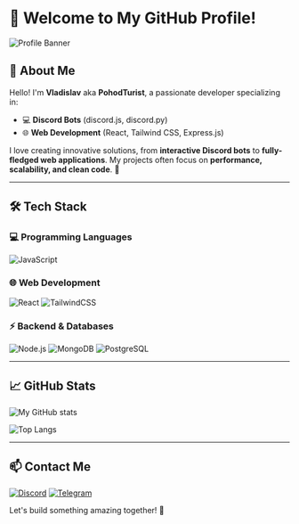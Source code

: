 # 👋 Welcome to My GitHub Profile!

![Profile Banner](https://discord.c99.nl/widget/theme-3/863773755687698464.png)

## 🌟 About Me

Hello! I'm **Vladislav** aka **PohodTurist**, a passionate developer specializing in:
- 💻 **Discord Bots** (discord.js, discord.py)
- 🌐 **Web Development** (React, Tailwind CSS, Express.js)

I love creating innovative solutions, from **interactive Discord bots** to **fully-fledged web applications**. My projects often focus on **performance, scalability, and clean code**. 🚀

---

<!--
## 🚀 Featured Projects

### 🔹 ERROR
*No information*

*(More projects available in the repositories section! (nope))*

---
-->

## 🛠 Tech Stack

### 💻 Programming Languages
![JavaScript](https://img.shields.io/badge/-JavaScript-F7DF1E?style=flat-square&logo=javascript&logoColor=black)

### 🌐 Web Development
![React](https://img.shields.io/badge/-React-61DAFB?style=flat-square&logo=react&logoColor=black)
![TailwindCSS](https://img.shields.io/badge/-TailwindCSS-38B2AC?style=flat-square&logo=tailwind-css&logoColor=white)

### ⚡ Backend & Databases
![Node.js](https://img.shields.io/badge/-Node.js-339933?style=flat-square&logo=node.js&logoColor=white)
![MongoDB](https://img.shields.io/badge/-MongoDB-47A248?style=flat-square&logo=mongodb&logoColor=white)
![PostgreSQL](https://img.shields.io/badge/-PostgreSQL-336791?style=flat-square&logo=postgresql&logoColor=white)

---

## 📈 GitHub Stats
![My GitHub stats](https://github-readme-stats.vercel.app/api?username=GamesTwoLife&show_icons=true&theme=radical)

![Top Langs](https://github-readme-stats.vercel.app/api/top-langs/?username=GamesTwoLife&layout=compact&theme=radical)

---

## 📫 Contact Me

[![Discord](https://img.shields.io/badge/Discord-7289DA?style=flat-square&logo=discord&logoColor=white)](https://discord.com/users/713064369705189446)
[![Telegram](https://img.shields.io/badge/Telegram-2CA5E0?style=flat-square&logo=telegram&logoColor=white)](https://t.me/k0ttyyy)
<!-- [![Website](https://img.shields.io/badge/Portfolio-000000?style=flat-square&logo=vercel&logoColor=white)](https://your-website.com) -->

Let's build something amazing together! 🚀
